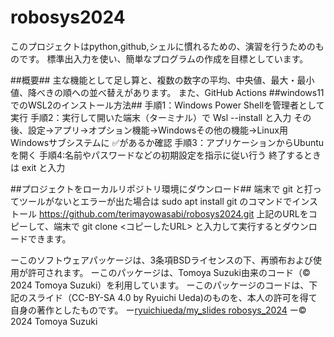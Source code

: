 # robosys2024
このプロジェクトはpython,github,シェルに慣れるための、演習を行うためのものです。
標準出入力を使い、簡単なプログラムの作成を目標としています。

##概要##
主な機能として足し算と、複数の数字の平均、中央値、最大・最小値、降べきの順への並べ替えがあります。
また、GitHub Actions
##windows11でのWSL2のインストール方法##
手順1：Windows Power Shellを管理者として実行
手順2：実行して開いた端末（ターミナル）で  Wsl --install  と入力
      その後、設定→アプリ→オプション機能→Windowsその他の機能→Linux用Windowsサブシステムに
      ✅があるか確認
手順3：アプリケーションからUbuntuを開く
手順4:名前やパスワードなどの初期設定を指示に従い行う
終了するときは  exit  と入力

##プロジェクトをローカルリポジトリ環境にダウンロード##
端末で  git  と打ってツールがないとエラーが出た場合は  sudo apt install git  のコマンドでインストール
https://github.com/terimayowasabi/robosys2024.git
上記のURLをコピーして、端末で  git clone <コピーしたURL>  と入力して実行するとダウンロードできます。

ーこのソフトウェアパッケージは、3条項BSDライセンスの下、再頒布および使用が許可されます。
ーこのパッケージは、Tomoya Suzuki由来のコード（© 2024 Tomoya Suzuki）を利用しています。
ーこのパッケージのコードは、下記のスライド（CC-BY-SA 4.0 by Ryuichi Ueda)のものを、本人の許可を得て自身の著作としたものです。
  ー[ryuichiueda/my_slides robosys_2024](https://github.com/ryuichiueda/my_slides/tree/master/robosys_2024)
ー©　2024 Tomoya Suzuki
